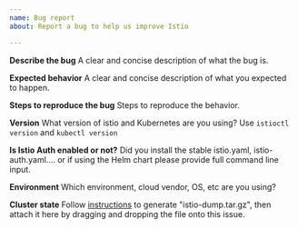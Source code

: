 ```yaml
---
name: Bug report
about: Report a bug to help us improve Istio

---
```


**Describe the bug**
A clear and concise description of what the bug is.

**Expected behavior**
A clear and concise description of what you expected to happen.

**Steps to reproduce the bug**
Steps to reproduce the behavior.

**Version**
What version of istio and Kubernetes are you using? Use `istioctl version` and `kubectl version`

**Is Istio Auth enabled or not?**
Did you install the stable istio.yaml, istio-auth.yaml.... or if using the Helm chart please provide full command line input.

**Environment**
Which environment, cloud vendor, OS, etc are you using?

**Cluster state**
Follow
[instructions](http://preliminary.istio.io/help/bugs/#generating-a-cluster-state-archive)
to generate "istio-dump.tar.gz", then attach it here by dragging and dropping
the file onto this issue.
